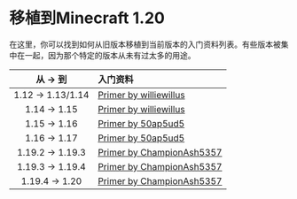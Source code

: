 移植到Minecraft 1.20
====================

在这里，你可以找到如何从旧版本移植到当前版本的入门资料列表。有些版本被集中在一起，因为那个特定的版本从未有过太多的用途。

|    从 -> 到       |               入门资料                   |
|:-----------------:|:----------------------------------------|
| 1.12 -> 1.13/1.14 | [Primer by williewillus][112to114]      |
| 1.14 -> 1.15      | [Primer by williewillus][114to115]      |
| 1.15 -> 1.16      | [Primer by 50ap5ud5][115to116]          |
| 1.16 -> 1.17      | [Primer by 50ap5ud5][116to117]          |
| 1.19.2 -> 1.19.3  | [Primer by ChampionAsh5357][1192to1193] |
| 1.19.3 -> 1.19.4  | [Primer by ChampionAsh5357][1193to1194] |
| 1.19.4 -> 1.20    | [Primer by ChampionAsh5357][1194to120]  |

[112to114]: https://gist.github.com/williewillus/353c872bcf1a6ace9921189f6100d09a
[114to115]: https://gist.github.com/williewillus/30d7e3f775fe93c503bddf054ef3f93e
[115to116]: https://gist.github.com/50ap5ud5/f4e70f0e8faeddcfde6b4b1df70f83b8
[116to117]: https://gist.github.com/50ap5ud5/beebcf056cbdd3c922cc8993689428f4
[1192to1193]: https://gist.github.com/ChampionAsh5357/c21724bafbc630da2ed8899fe0c1d226
[1193to1194]: https://gist.github.com/ChampionAsh5357/163a75e87599d19ee6b4b879821953e8
[1194to120]: https://gist.github.com/ChampionAsh5357/cf818acc53ffea6f4387fe28c2977d56
